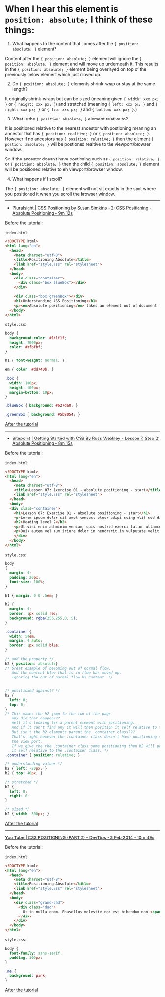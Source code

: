 # When I hear this element is `position: absolute;` I think of these things:

1. What happens to the content that comes after the `{ position: absolute; }` element?

Content after the `{ position: absolute; }` element will ignore the `{ position: absolute; }` element and will move up underneath it. This results in the `{ position: absolute; }` element being overlayed on top of the previously below element which just moved up.

2. Do `{ position: absolute; }` elements shrink-wrap or stay at the same length?

It originally shrink-wraps but can be sized (meaning given `{ width: xxx px; }` or `{ height: xxx px; }`) and stretched (meaning `{ left: xxx px; }` and `{ right: xxx px; }` or `{ top: xxx px; }` and `{ bottom: xxx px; }`.)

3. What is the  `{ position: absolute; }` element relative to?

It is positioned relative to the nearest ancestor with postioning meaning an ancestor that has `{ position: realtive; }` or `{ position: absolute; }`. However if no ancestors has `{ position: relative; }` then the element `{ postion: absolute; }` will be postioned realtive to the viewport/browser window.

So if the ancestor doesn't have postioning such as `{ position: relative; }` or `{ position: absolute; }` then the child `{ position: absolute; }` element will be positioned relative to eh viewport/browser window.

4. What happens if I scroll?

The `{ position: absolute; }` element will not sit exactly in the spot where you positioned it when you scroll the browser window. 

---

- [Pluralsight | CSS Positioning by Susan Simkins - 2: CSS Positioning - Absolute Positioning - 9m 12s](https://app.pluralsight.com/player?course=css-positioning-1834&author=susan-simkins&name=css-positioning-1834-m2&clip=1&mode=live)

Before the tutorial:

`index.html`:
```html
<!DOCTYPE html>
<html lang="en">
  <head>
    <meta charset="utf-8">
    <title>Positioning Absolute</title>
    <link href="style.css" rel="stylesheet">
  </head>
  <body>
    <div class="container">
      <div class="box blueBox"></div>
    </div>
    
    <div class="box greenBox"></div>
    <h1>Understanding CSS Positioning</h1>
    <p><em>Absolute positioning</em> takes an element out of document flow, meaning the browser acts as if the element has no width and height, and the other elements on the page move up as if it was never there. The position of the element is then fixed relative to the top level container, or the closest parent with a set positioning.</p> 
  </body>
</html>
```

`style.css`:
```css
body {
  background-color: #1f1f1f;
  height: 2000px;
  color: #bfbfbf;
}

h1 { font-weight: normal; }

em { color: #dd740b; }

.box {
  width: 100px;
  height: 100px;
  margin-bottom: 10px;
}

.blueBox { background: #627da0; }

.greenBox { background: #5b8054; }
```

[After the tutorial]()

---

- [Sitepoint | Getting Started with CSS By Russ Weakley - Lesson 7, Step 2: Absolute  Positioning - 8m 15s](https://www.sitepoint.com/premium/courses/getting-started-with-css-2903/lesson/7/step/2) 

Before the tutorial:

`index.html`:
```html
<!DOCTYPE html>
<html lang="en">
  <head>
    <meta charset="utf-8">
    <title>Lesson 07: Exercise 01 - absolute positioning - start</title>
    <link href="style.css" rel="stylesheet">
  </head>
  <body>
  <div class="container">
    <h1>Lesson 07: Exercise 01 - absolute positioning - start</h1>
    <p>Lorem ipsum dolor sit amet consect etuer adipi scing elit sed diam nonummy nibh euismod tinunt ut laoreet dolore magna aliquam erat volut. Ut wisi enim ad minim veniam, quis nostrud exerci tation ullamcorper suscipit lobortis nisl ut aliquip ex ea commodo consequat. Duis autem vel eum iriure dolor in hendrerit in vulputate velit esse molestie consequat, vel illum dolore eu feugiat nulla facilisis at vero eros et accumsan et iusto odio dignissim qui blandit praesent luptatum zzril delenit augue duis dolore te feugait nulla facilisi.</p>
    <h2>Heading level 2</h2>
    <p>Ut wisi enim ad minim veniam, quis nostrud exerci tation ullamcorper suscipit lobortis nisl ut aliquip ex ea commodo consequat. Duis autem vel eum iriure dolor in hendrerit in vulputate velit esse molestie consequat, vel illum dolore eu feugiat nulla facilisis at vero eros et accumsan et iusto odio dignissim qui blandit praesent luptatum zzril delenit augue duis dolore te feugait nulla facilisi. Lorem ipsum dolor sit amet, consectetuer adipiscing elit, sed diam nonummy nibh euismod tincidunt ut laoreet dolore magna aliquam erat volutpat.</p>
    <p>Duis autem vel eum iriure dolor in hendrerit in vulputate velit esse molestie consequat, vel illum dolore eu feugiat nulla facilisis at vero eros et accumsan et iusto odio dignissim qui blandit praesent luptatum zzril delenit augue duis dolore te feugait nulla facilisi. Lorem ipsum dolor sit amet, consectetuer adipiscing elit, sed diam nonummy nibh euismod tincidunt ut laoreet dolore magna aliquam erat volutpat. Ut wisi enim ad minim veniam, quis nostrud exerci tation ullamcorper suscipit lobortis nisl ut aliquip ex ea commodo consequat.</p>
    </div>
  </body>
</html>
```

`style.css`:
```css
body
{
  margin: 0;
  padding: 20px;
  font-size: 100%;
}

h1 { margin: 0 0 .5em; }

h2 {
  margin: 0;
  border: 1px solid red;
  background: rgba(255,255,0,.5);
}

.container {
  width: 50em;
  margin: 0 auto;
  border: 1px solid blue;
}

/* add the property */
h2 { position: absolute}
/* Great example of becoming out of normal flow.
   And the content blow that is in flow has moved up.
   Ignoring the out of normal flow h2 content. */
   

/* positioned against? */
h2 {
  left: 0;
  top: 0;
}
/* This makes the h2 jump to the top of the page
   Why did that happen??? 
   Well it's looking for a parent element with positioning.
   And if it can't find any it will then position it self relative to the view port.
   But isn't the h2 elements parent the .container class???
   That's right however the .container class doesn't have positioning so it chose
   the view port.
   If we give the the .container class some positioning then h2 will position
   it self relative to the .container class. */
.container { position: relative; }

/* understanding values */
h2 { left: -20px; }
h2 { top: 40px; }

/* stretched */
h2 {
  left: 0;
  right: 0;
}

/* sized */
h2 { width: 300px; }
```

[After the tutorial]()

---

[You Tube | CSS POSITIONING (PART 2) - DevTips - 3 Feb 2014 - 10m 49s](https://www.youtube.com/watch?v=Rf6zAP4YnZA&index=2&list=PLqGj3iMvMa4L731ispRfGAabXeRpM4RL6) 

Before the tutorial:

`index.html`:
```html
<!DOCTYPE html>
<html lang="en">
  <head>
    <meta charset="utf-8">
    <title>Positioning Absolute</title>
    <link href="style.css" rel="stylesheet">
  </head>
  <body>
    <div class="grand-dad">
      <div class="dad">
        Ut in nulla enim. Phasellus molestie non est bibendum non <span class="me">venenatis</span> nisl tempor. Suspendisse dictum feugiat nisl ut dapibus. Mauris iaculis porttitor posuere. Praesent id metus massa, ut blandit odio. Proin quis tortor.
      </div>
    </div>
  </body>
</html>
```

`style.css`:
```css
body {
  font-family: sans-serif;
  padding: 100px;
}

.me {
  background: pink;
}
```

[After the tutorial]()

